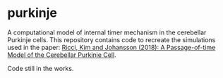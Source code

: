 # purkinje
A computational model of internal timer mechanism in the cerebellar Purkinje cells. This repository contains code to recreate the simulations used in the paper: [Ricci, Kim and Johansson (2018): A Passage-of-time Model of the Cerebellar Purkinje Cell](https://arxiv.org/pdf/1605.03060.pdf).

Code still in the works.
